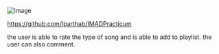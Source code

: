 ![image](https://github.com/user-attachments/assets/4c1af4fd-e19d-4bc5-b9c1-a37d16b0713f)

https://github.com/Iparthab/IMADPracticum 


the user is able to rate the type of song and is able to add to playlist. the user can also comment.
